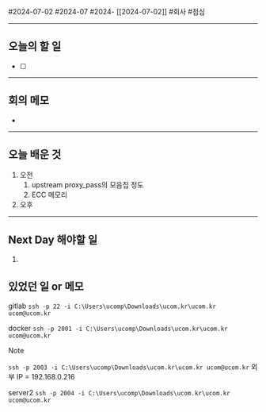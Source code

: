#2024-07-02 #2024-07 #2024- [[2024-07-02]]
#회사 #점심 

---
## 오늘의 할 일
- [ ] 
---
## 회의 메모
- 
---
## 오늘 배운 것
1. 오전
    1. upstream proxy_pass의 모음집 정도 
    2. ECC 메모리
2. 오후

---
## Next Day 해야할 일
1. 


## 있었던 일 or 메모

gitlab
`ssh -p 22 -i C:\Users\ucomp\Downloads\ucom.kr\ucom.kr ucom@ucom.kr`

docker
`ssh -p 2001 -i C:\Users\ucomp\Downloads\ucom.kr\ucom.kr ucom@ucom.kr`

> [!NOTE]
> 
> `ssh -p 2003 -i C:\Users\ucomp\Downloads\ucom.kr\ucom.kr ucom@ucom.kr`
> 외부 IP = 192.168.0.216

server2
`ssh -p 2004 -i C:\Users\ucomp\Downloads\ucom.kr\ucom.kr ucom@ucom.kr`